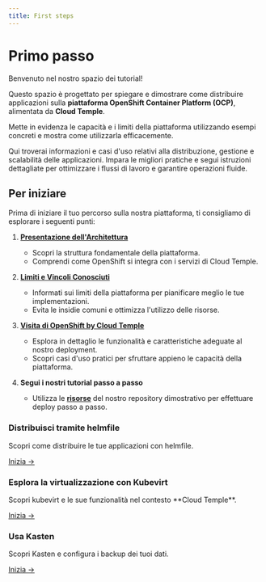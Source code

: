 ```yaml
---
title: First steps
---
```


# Primo passo

Benvenuto nel nostro spazio dei tutorial!

Questo spazio è progettato per spiegare e dimostrare come distribuire applicazioni sulla **piattaforma OpenShift Container Platform (OCP)**, alimentata da **Cloud Temple**.

Mette in evidenza le capacità e i limiti della piattaforma utilizzando esempi concreti e mostra come utilizzarla efficacemente.

Qui troverai informazioni e casi d'uso relativi alla distribuzione, gestione e scalabilità delle applicazioni. Impara le migliori pratiche e segui istruzioni dettagliate per ottimizzare i flussi di lavoro e garantire operazioni fluide.

## Per iniziare

Prima di iniziare il tuo percorso sulla nostra piattaforma, ti consigliamo di esplorare i seguenti punti:

1. [**Presentazione dell'Architettura**](../concepts.md#architettura-generale-della-piattaforma)
   - Scopri la struttura fondamentale della piattaforma.
   - Comprendi come OpenShift si integra con i servizi di Cloud Temple.

2. [**Limiti e Vincoli Conosciuti**](../concepts.md#limiti-attuali-dellofferta-redhat-openshift-in-ambiente-secnumcloud)
   - Informati sui limiti della piattaforma per pianificare meglio le tue implementazioni.
   - Evita le insidie comuni e ottimizza l'utilizzo delle risorse.

3. [**Visita di OpenShift by Cloud Temple**](../quickstart.md)
   - Esplora in dettaglio le funzionalità e caratteristiche adeguate al nostro deployment.
   - Scopri casi d'uso pratici per sfruttare appieno le capacità della piattaforma.

4. **Segui i nostri tutorial passo a passo**
   - Utilizza le [**risorse**](https://github.com/Cloud-Temple/product-openshift-how-to/tree/main) del nostro repository dimostrativo per effettuare deploy passo a passo.

<div className="card-grid">
  <div className="card">
    <h3>Distribuisci tramite helmfile</h3>
    <p>Scopri come distribuire le tue applicazioni con helmfile.</p>
    <a href="./deploy-through-helmfile" className="card-link">Inizia &rarr;</a>
  </div>
  <div className="card">
    <h3>Esplora la virtualizzazione con Kubevirt</h3>
    <p>Scopri kubevirt e le sue funzionalità nel contesto **Cloud Temple**.</p>
    <a href="./deploy-vm-with-kubevirt" className="card-link">Inizia &rarr;</a>
  </div>
  <div className="card">
    <h3>Usa Kasten</h3>
    <p>Scopri Kasten e configura i backup dei tuoi dati.</p>
    <a href="./using-kasten" className="card-link">Inizia &rarr;</a>
  </div>
</div>
